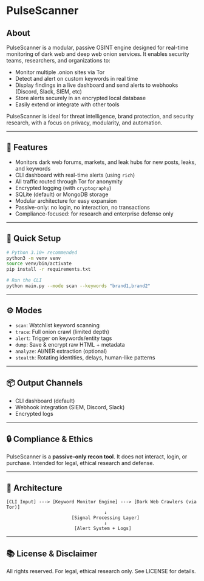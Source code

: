 # PulseScanner

## About
PulseScanner is a modular, passive OSINT engine designed for real-time monitoring of dark web and deep web onion services. It enables security teams, researchers, and organizations to:
- Monitor multiple .onion sites via Tor
- Detect and alert on custom keywords in real time
- Display findings in a live dashboard and send alerts to webhooks (Discord, Slack, SIEM, etc)
- Store alerts securely in an encrypted local database
- Easily extend or integrate with other tools

PulseScanner is ideal for threat intelligence, brand protection, and security research, with a focus on privacy, modularity, and automation.

---

## 🚀 Features
- Monitors dark web forums, markets, and leak hubs for new posts, leaks, and keywords
- CLI dashboard with real-time alerts (using `rich`)
- All traffic routed through Tor for anonymity
- Encrypted logging (with `cryptography`)
- SQLite (default) or MongoDB storage
- Modular architecture for easy expansion
- Passive-only: no login, no interaction, no transactions
- Compliance-focused: for research and enterprise defense only

---

## 🚀 Quick Setup

```bash
# Python 3.10+ recommended
python3 -m venv venv
source venv/bin/activate
pip install -r requirements.txt

# Run the CLI
python main.py --mode scan --keywords "brand1,brand2"
```

---

## ⚙️ Modes
- `scan`: Watchlist keyword scanning
- `trace`: Full onion crawl (limited depth)
- `alert`: Trigger on keywords/entity tags
- `dump`: Save & encrypt raw HTML + metadata
- `analyze`: AI/NER extraction (optional)
- `stealth`: Rotating identities, delays, human-like patterns

---

## 📦 Output Channels
- CLI dashboard (default)
- Webhook integration (SIEM, Discord, Slack)
- Encrypted logs

---

## 🔒 Compliance & Ethics
PulseScanner is a **passive-only recon tool**. It does not interact, login, or purchase. Intended for legal, ethical research and defense.

---

## 🧩 Architecture

```
[CLI Input] ---> [Keyword Monitor Engine] ---> [Dark Web Crawlers (via Tor)]
                                    ↓
                        [Signal Processing Layer]
                                    ↓
                         [Alert System + Logs]
```

---

## 📚 License & Disclaimer
All rights reserved. For legal, ethical research only. See LICENSE for details.
